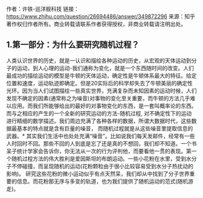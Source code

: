 作者：许铁-巡洋舰科技
链接：https://www.zhihu.com/question/26694486/answer/349872296
来源：知乎
著作权归作者所有。商业转载请联系作者获得授权，非商业转载请注明出处。

## 1.第一部分：为什么要研究随机过程？
人类认识世界的历史，就是一认识和描绘各种运动的历史，从宏观的天体运动到分子的运动，到人心理的运动-我们通称为变化，就是一个东西随时间的改变。人们最成功的描绘运动的模型是牛顿的天体运动，确定性是牛顿体系最大的特征。给定位置和速度，运动轨迹即确定。但是20实际后的科学却失去了牛顿美丽的确定性光环。因为当人们试图描绘一些真实世界，充满复杂而未知因素的运动时候，人们发现不确定的因素(通常称之为噪音)对事物的变化至关重要，而牛顿的方法几乎难以应用。而我们所能够给出的最好的对事物变化的东西，是一套叫概率论的东西。而与之相应的产生的一个全新的研究运动的方法-随机过程, 对不确定性下的运动进行精细的数学描述。我们周边充满了各种各样的数据，所谓大数据时代，这些数据最基本的特点就是含有巨量的噪音， 而随机过程就是从这些噪音里提取信息的武器。* 其实我们生活中也处处充满“噪音”。比如说我们每天发邮件，经常有一些人时回时不回。那些不回的人到底是忘了还是真的不想回，我们却不知道。一个书呆子统计学家会告诉你，你无法从一次的行为评判他，而要看他一贯的表现。第一个随机过程方法的伟大胜利是爱因斯坦的布朗运动。一些小花粉在水里，受到水分子不停碰撞，而呈现随机的运动(花粉颗粒由于很小比较容易受到水分子热扰动的影响)。  研究这些花粉的微小运动似乎有点天然呆，我们却从中找到了分子世界重要的信息。而花粉那无序与多变的轨道，也为我们提供了随机运动的范式(随机游走)。